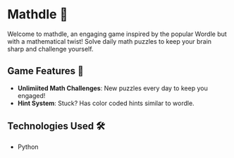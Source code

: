 # Mathdle 🧮

Welcome to mathdle, an engaging game inspired by the popular Wordle but with a mathematical twist! Solve daily math puzzles to keep your brain sharp and challenge yourself.

## Game Features 🌟
- **Unlimiited Math Challenges**: New puzzles every day to keep you engaged!
- **Hint System**: Stuck? Has color coded hints similar to wordle.

## Technologies Used 🛠️
- Python
